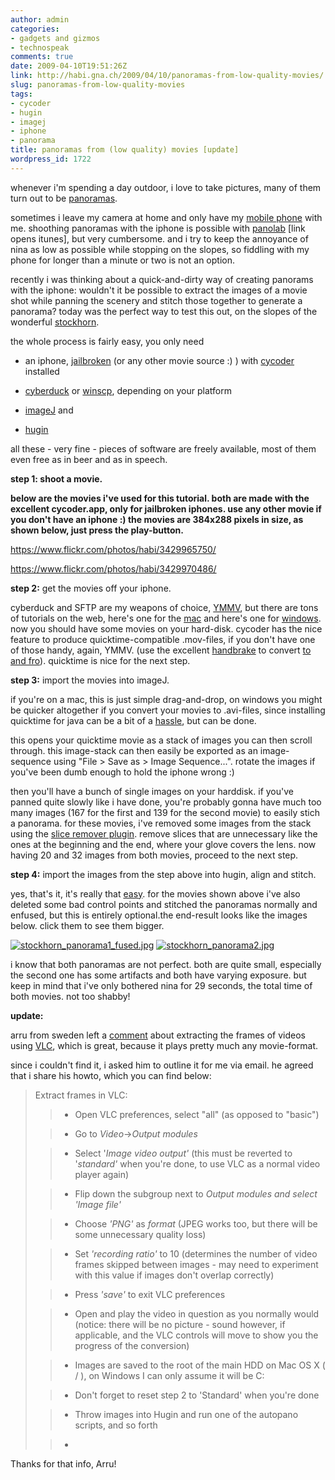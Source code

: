 ```yaml
---
author: admin
categories:
- gadgets and gizmos
- technospeak
comments: true
date: 2009-04-10T19:51:26Z
link: http://habi.gna.ch/2009/04/10/panoramas-from-low-quality-movies/
slug: panoramas-from-low-quality-movies
tags:
- cycoder
- hugin
- imagej
- iphone
- panorama
title: panoramas from (low quality) movies [update]
wordpress_id: 1722
---
```


whenever i'm spending a day outdoor, i love to take pictures, many of them turn out to be [panoramas](http://www.flickr.com/photos/habi/tags/panorama).

sometimes i leave my camera at home and only have my [mobile phone](http://www.apple.com/iphone/) with me. shoothing panoramas with the iphone is possible with [panolab](http://linktoapp.com/panolab) [link opens itunes], but very cumbersome. and i try to keep the annoyance of nina as low as possible while stopping on the slopes, so fiddling with my phone for longer than a minute or two is not an option.

recently i was thinking about a quick-and-dirty way of creating panorams with the iphone: wouldn't it be possible to extract the images of a movie shot while panning the scenery and stitch those together to generate a panorama? today was the perfect way to test this out, on the slopes of the wonderful [stockhorn](http://habi.gna.ch/2009/04/10/der-wohl-letzte-skitag-der-with-map/).

the whole process is fairly easy, you only need




    
  * an iphone, [jailbroken](http://howto.wired.com/wiki/Jailbreak_an_iPhone_3G) (or any other movie source :) ) with [cycoder](http://cydia.saurik.com/info/cycorder/) installed

    
  * [cyberduck](http://cyberduck.ch/) or [winscp](http://winscp.net/), depending on your platform

    
  * [imageJ](http://rsbweb.nih.gov/ij/) and

    
  * [hugin](http://hugin.sourceforge.net/)



all these - very fine - pieces of software are freely available, most of them even free as in beer and as in speech.

**step 1:
shoot a movie.**

**below are the movies i've used for this tutorial. both are made with the excellent cycoder.app, only for jailbroken iphones. use any other movie if you don't have an iphone :) the movies are 384x288 pixels in size, as shown below, just press the play-button.**

https://www.flickr.com/photos/habi/3429965750/

https://www.flickr.com/photos/habi/3429970486/

**step 2:**
get the movies off your iphone.

cyberduck and SFTP are my weapons of choice, [YMMV](http://www.urbandictionary.com/define.php?term=ymmv), but there are tons of tutorials on the web, here's one for the [mac](http://www.appleiphoneapps.com/2008/08/how-to-ssh-sftp-a-walkthrough-for-mac-users/) and here's one for [windows](http://www.appleiphoneapps.com/2009/03/accessing-files-on-your-iphone-a-guide-to-sshsftp-for-windows-users-jailbreak/).
now you should have some movies on your hard-disk. cycoder has the nice feature to produce quicktime-compatible .mov-files, if you don't have one of those handy, again, YMMV. (use the excellent [handbrake](http://handbrake.fr/) to convert [to and fro](http://www.dict.cc/?s=to+and+fro)). quicktime is nice for the next step.

**step 3:**
import the movies into imageJ.

if you're on a mac, this is just simple drag-and-drop, on windows you might be quicker altogether if you convert your movies to .avi-files, since installing quicktime for java can be a bit of a [hassle](http://www.google.com/search?client=safari&rls=en-us&q=imageJ+quicktime+windows&ie=UTF-8&oe=UTF-8), but can be done.

this opens your quicktime movie as a stack of images you can then scroll through. this image-stack can then easily be exported as an image-sequence using "File > Save as > Image Sequence...". rotate the images if you've been dumb enough to hold the iphone wrong :)

then you'll have a bunch of single images on your harddisk. if you've panned quite slowly like i have done, you're probably gonna have much too many images (167 for the first and 139 for the second movie) to easily stich a panorama. for these movies, i've removed some images from the stack using the [slice remover plugin](http://rsbweb.nih.gov/ij/plugins/slice-remover.html). remove slices that are unnecessary like the ones at the beginning and the end, where your glove covers the lens. now having 20 and 32 images from both movies, proceed to the next step.

**step 4:**
import the images from the step above into hugin, align and stitch.

yes, that's it, it's really that [easy](http://wiki.panotools.org/Hugin_Assistant_tab). for the movies shown above i've also deleted some bad control points and stitched the panoramas normally and enfused, but this is entirely optional.the end-result looks like the images below. click them to see them bigger.



[![stockhorn_panorama1_fused.jpg](http://habi.gna.ch/wp-content/uploads/2009/04/stockhorn-panorama1-fused1.jpg)](http://habi.gna.ch/wp-content/uploads/2009/04/stockhorn-panorama1-fused.jpg)
[![stockhorn_panorama2.jpg](http://habi.gna.ch/wp-content/uploads/2009/04/stockhorn-panorama21.jpg)](http://habi.gna.ch/wp-content/uploads/2009/04/stockhorn-panorama2.jpg)







i know that both panoramas are not perfect. both are quite small, especially the second one has some artifacts and both have varying exposure. but keep in mind that i've only bothered nina for 29 seconds, the total time of both movies. not too shabby!

**update:**

arru from sweden left a [comment](http://habi.gna.ch/2009/04/10/panoramas-from-low-quality-movies/comment-page-1/#comment-12364) about extracting the frames of videos using [VLC](http://www.videolan.org/vlc/), which is great, because it plays pretty much any movie-format.

since i couldn't find it, i asked him to outline it for me via email. he agreed that i share his howto, which you can find below:


<blockquote>Extract frames in VLC:

> 
> 
    
>   * Open VLC preferences, select "all" (as opposed to "basic")
> 
    
>   * Go to _Video_->_Output modules_
> 
    
>   * Select '_Image video output'_ (this must be reverted to '_standard'_ when you're done, to use VLC as a normal video player again)
> 
    
>   * Flip down the subgroup next to _Output modules and select '_Image file'__
> 
    
>   * Choose _'PNG'_ as _format_ (JPEG works too, but there will be some unnecessary quality loss)
> 
    
>   * Set _'recording ratio'_ to 10 (determines the number of video frames skipped between images - may need to experiment with this value if images don't overlap correctly)
> 
    
>   * Press _'save'_ to exit VLC preferences
> 
    
>   * Open and play the video in question as you normally would (notice: there will be no picture - sound however, if applicable, and the VLC controls will move to show you the progress of the conversion)
> 
    
>   * Images are saved to the root of the main HDD on Mac OS X ( / ), on Windows I can only assume it will be C:
> 
    
>   * Don't forget to reset step 2 to 'Standard' when you're done
> 
    
>   * Throw images into Hugin and run one of the autopano scripts, and so forth
> 
    
>   * 

</blockquote>


Thanks for that info, Arru!


